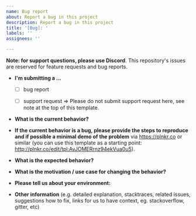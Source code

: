 ```yaml
---
name: Bug report
about: Report a bug in this project
description: Report a bug in this project
title: '[Bug]: '
labels: ''
assignees: ''

---
```


**Note: for support questions, please use Discord**. This repository's issues are reserved for feature requests and bug reports.

* **I'm submitting a ...**
  - [ ] bug report
  - [ ] support request => Please do not submit support request here, see note at the top of this template.


* **What is the current behavior?**



* **If the current behavior is a bug, please provide the steps to reproduce and if possible a minimal demo of the problem** via
https://plnkr.co or similar (you can use this template as a starting point: http://plnkr.co/edit/tpl:AvJOMERrnz94ekVua0u5).



* **What is the expected behavior?**



* **What is the motivation / use case for changing the behavior?**



* **Please tell us about your environment:**
  


* **Other information** (e.g. detailed explanation, stacktraces, related issues, suggestions how to fix, links for us to have context, eg. stackoverflow, gitter, etc)
